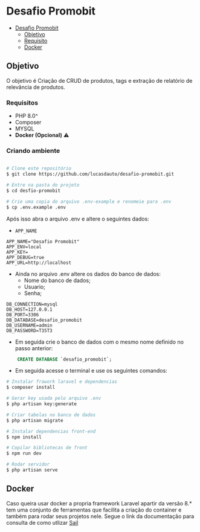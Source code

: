 # Desafio Promobit

- [Desafio Promobit](#desafio-promobit)
    - [Objetivo](#objetivo)
    - [Requisito](#requisitos)
    - [Docker](#docker)

## Objetivo
O objetivo é Criação de CRUD de produtos, tags e extração de relatório de relevância de produtos.

### Requisitos
- PHP 8.0^
- Composer
- MYSQL
- **Docker (Opcional)** ⚠️

### Criando ambiente
``` bash

# Clone este repositório
$ git clone https://github.com/lucasdauto/desafio-promobit.git

# Entre na pasta do projeto
$ cd desfio-promobit

# Crie uma copia do arquivo .env-example e renomeie para .env
$ cp .env.example .env

```
Após isso abra o arquivo .env e altere o seguintes dados:

- `APP_NAME`

``` dotenv
APP_NAME="Desafio Promobit"
APP_ENV=local
APP_KEY=
APP_DEBUG=true
APP_URL=http://localhost
```

- Ainda no arquivo .env altere os dados do banco de dados:
  * Nome do banco de dados;
  * Usuario;
  * Senha;
``` dotenv
DB_CONNECTION=mysql
DB_HOST=127.0.0.1
DB_PORT=3306
DB_DATABASE=desafio_promobit
DB_USERNAME=admin
DB_PASSWORD=T35T3
```
- Em seguida crie o banco de dados com o mesmo nome definido no passo anterior:
``` SQL
    CREATE DATABASE `desafio_promobit`;
```
- Em seguida acesse o terminal e use os seguintes comandos:
``` bash
# Instalar frawork laravel e dependencias
$ composer install

# Gerar key usada pelo arquivo .env
$ php artisan key:generate

# Criar tabelas no banco de dados
$ php artisan migrate

# Instalar dependencias front-end
$ npm install

# Copilar bibliotecas de front
$ npm run dev

# Rodar servidor
$ php artisan serve
```

## Docker

Caso queira usar docker a propria framework Laravel apartir da versão 8.* tem uma conjunto de ferramentas que facilita a criação do container e também para rodar seus projetos nele.
Segue o link da documentação para consulta de como utlizar [Sail](https://laravel.com/docs/8.x/sail)
